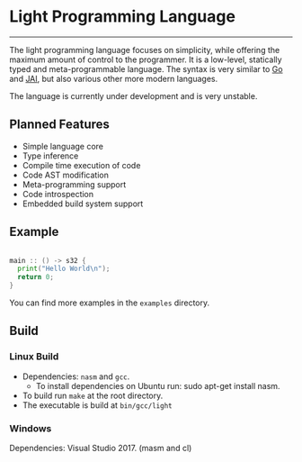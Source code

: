 # Light Programming Language
----

The light programming language focuses on simplicity, while offering the maximum amount of control to the programmer. It is a low-level, statically typed and meta-programmable language. The syntax is very similar to [Go](https://golang.org/) and [JAI](https://www.youtube.com/watch?v=dQw4w9WgXcQ), but also various other more modern languages.

The language is currently under development and is very unstable.

## Planned Features
* Simple language core
* Type inference
* Compile time execution of code
* Code AST modification
* Meta-programming support
* Code introspection
* Embedded build system support

## Example
```go

main :: () -> s32 {
  print("Hello World\n");
  return 0;
}

```

You can find more examples in the `examples` directory.

## Build

### Linux Build

* Dependencies: `nasm` and `gcc`.
  - To install dependencies on Ubuntu run: sudo apt-get install nasm.
* To build run `make` at the root directory.
* The executable is build at `bin/gcc/light`

### Windows

Dependencies: Visual Studio 2017. (masm and cl)
